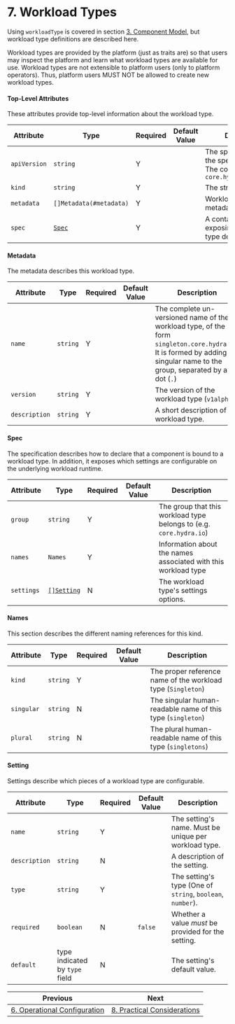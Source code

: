 # 7. Workload Types

Using `workloadType` is covered in section [3. Component Model](3.component_model.md), but workload type definitions are described here.

Workload types are provided by the platform (just as traits are) so that users may inspect the platform and learn what workload types are available for use. Workload types are not extensible to platform users (only to platform operators). Thus, platform users MUST NOT be allowed to create new workload types.

#### Top-Level Attributes

These attributes provide top-level information about the workload type.

| Attribute | Type | Required | Default Value | Description |
|-----------|------|----------|---------------|-------------|
| `apiVersion` | `string` | Y || The specific version of the specification in use. The core types use `core.hydra.io/v1alpha1` |
| `kind` | `string` | Y || The string `WorkloadType` |
| `metadata` | `[]Metadata(#metadata)` | Y | | WorkloadType metadata. |
| `spec`| [`Spec`](#spec) | Y || A container for exposing the workload type definition. |

#### Metadata

The metadata describes this workload type.

| Attribute | Type | Required | Default Value | Description |
|-----------|------|----------|---------------|-------------|
| `name` | `string` | Y || The complete un-versioned name of the workload type, of the form `singleton.core.hydra.io`. It is formed by adding the singular name to the group, separated by a dot (`.`) |
| `version` | `string` | Y | | The version of the workload type (`v1alpha1`) |
| `description` | `string` | Y | | A short description of the workload type. |

#### Spec

The specification describes how to declare that a component is bound to a workload type. In addition, it exposes which settings are configurable on the underlying workload runtime.

| Attribute | Type | Required | Default Value | Description |
|-----------|------|----------|---------------|-------------|
| `group` | `string` | Y | | The group that this workload type belongs to (e.g. `core.hydra.io`)
| `names` | `Names` | Y | | Information about the names associated with this workload type |
| `settings` | [`[]Setting`](#parameter) | N | | The workload type's settings options. |

#### Names

This section describes the different naming references for this kind.

| Attribute | Type | Required | Default Value | Description |
|-----------|------|----------|---------------|-------------|
| `kind` | `string` | Y | | The proper reference name of the workload type (`Singleton`) |
| `singular` | `string` | N | | The singular human-readable name of this type (`singleton`) |
| `plural` | `string` | N | | The plural human-readable name of this type (`singletons`) |

#### Setting

Settings describe which pieces of a workload type are configurable.

| Attribute | Type | Required | Default Value | Description |
|-----------|------|----------|---------------|-------------|
| `name` | `string` | Y | | The setting's name. Must be unique per workload type. |
| `description` | `string` | N | | A description of the setting. |
| `type` | `string` | Y | | The setting's type (One of `string`, `boolean`, `number`). |
| `required` | `boolean` | N |`false` | Whether a value _must_ be provided for the setting. |
| `default` | type indicated by `type` field | N | | The setting's default value. |

| Previous        | Next           | 
| ------------- |-------------|
| [6. Operational Configuration](6.operational_configuration.md) | [8. Practical Considerations](8.practical_considerations.md) |
